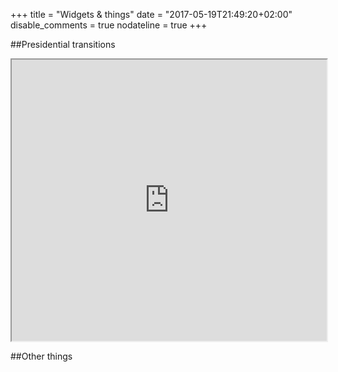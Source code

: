 +++
title = "Widgets & things" 
date = "2017-05-19T21:49:20+02:00" 
disable_comments = true 
nodateline = true
+++

##Presidential transitions

<iframe width="100%" height="450"  src="https://www.jtimm.net/html/pres_groups_sankey/pres_sank.html"> </iframe>

##Other things
